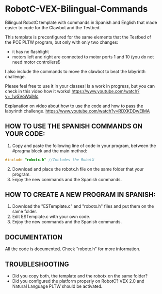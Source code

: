 # RobotC-VEX-Bilingual-Commands
Bilingual RobotC template with commands in Spanish and English that made easier to code for the Clawbot and the Testbed. 

This template is preconfigured for the same elements that the Testbed of the POE PLTW program, but only with only two changes:
* it has no flashlight
* motors left and right are connected to motor ports 1 and 10 (you do not need motor controllers!)

I also include the commands to move the clawbot to beat the labyrinth challenge.

Please feel free to use it in your classes! 
Is a work in progress, but you can check in this video how it works!
https://www.youtube.com/watch?v=_1wSVoWqjMc

Explanation on video about how to use the code and how to pass the labyrinth challenge.
https://www.youtube.com/watch?v=RDXKDDwEIMA

## HOW TO USE THE SPANISH COMMANDS ON YOUR CODE:

1. Copy and paste the following line of code in your program, between the #pragma block and the main method:

```c
#include "robotx.h"	//Includes the RobotX
```
2. Download and place the robotx.h file on the same folder that your program.
3. Enjoy the new commands and the Spanish commands.

## HOW TO CREATE A NEW PROGRAM IN SPANISH:

1. Download the "ESTemplate.c" and "robotx.h" files and put them on the same folder.
2. Edit ESTemplate.c with your own code.
3. Enjoy the new commands and the Spanish commands.

## DOCUMENTATION

All the code is documented. Check "robotx.h" for more information.

## TROUBLESHOOTING

* Did you copy both, the template and the robotx on the same folder?
* Did you configured the platform properly on RobotC? VEX 2.0 and Natural Language PLTW should be activated.
